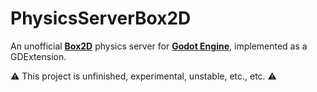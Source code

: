 # PhysicsServerBox2D

An unofficial [**Box2D**](https://github.com/erincatto/box2d) physics server for [**Godot Engine**](https://github.com/godotengine/godot), implemented as a GDExtension.

⚠ This project is unfinished, experimental, unstable, etc., etc. ⚠
